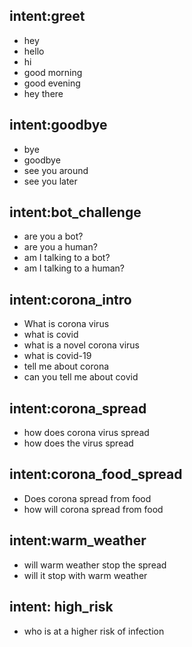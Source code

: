 ## intent:greet 
- hey 
- hello 
- hi 
- good morning 
- good evening 
- hey there 
 
## intent:goodbye 
- bye 
- goodbye 
- see you around 
- see you later 
  
## intent:bot_challenge 
- are you a bot? 
- are you a human? 
- am I talking to a bot? 
- am I talking to a human? 
 
## intent:corona_intro 
- What is corona virus 
- what is covid 
- what is a novel corona virus 
- what is covid-19 
- tell me about corona 
- can you tell me about covid 
 
## intent:corona_spread 
- how does corona virus spread 
- how does the virus spread 
 
## intent:corona_food_spread 
- Does corona spread from food 
- how will corona spread from food 
 
## intent:warm_weather 
- will warm weather stop the spread 
- will it stop with warm weather 
 
## intent: high_risk 
- who is at a higher risk of infection 



